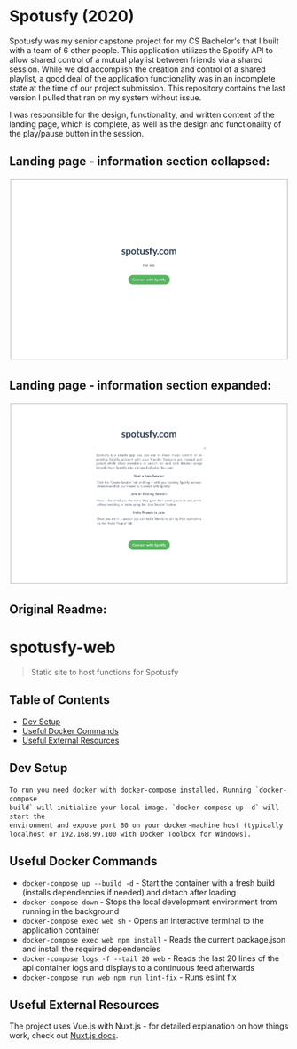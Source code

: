 # Spotusfy (2020)

Spotusfy was my senior capstone project for my CS Bachelor's that I built with a team of 6 other people. This application utilizes the Spotify API to allow shared control of a mutual playlist between friends via a shared session. While we did accomplish the creation and control of a shared playlist, a good deal of the application functionality was in an incomplete state at the time of our project submission. This repository contains the last version I pulled that ran on my system without issue. 

I was responsible for the design, functionality, and written content of the landing page, which is complete, as well as the design and functionality of the play/pause button in the session.<br/>

## Landing page - information section collapsed:
![Landing page 1](images/spotusfy-closed.png)<br/>

## Landing page - information section expanded:
![Landing page 2](images/spotusfy-open.png)
<br/>

## Original Readme:

# spotusfy-web

> Static site to host functions for Spotusfy

## Table of Contents
- [Dev Setup](#dev-setup)
- [Useful Docker Commands](#useful-docker-commands)
- [Useful External Resources](#useful-external-resources)

## Dev Setup

```
To run you need docker with docker-compose installed. Running `docker-compose
build` will initialize your local image. `docker-compose up -d` will start the
environment and expose port 80 on your docker-machine host (typically
localhost or 192.168.99.100 with Docker Toolbox for Windows).
```

## Useful Docker Commands
- `docker-compose up --build -d` - Start the container with a fresh build (installs dependencies if needed) and
    detach after loading
- `docker-compose down` - Stops the local development environment from running in the background
- `docker-compose exec web sh` - Opens an interactive terminal to the application container
- `docker-compose exec web npm install` - Reads the current package.json and install the required dependencies
- `docker-compose logs -f --tail 20 web` - Reads the last 20 lines of the api container logs and displays to a
    continuous feed afterwards
- `docker-compose run web npm run lint-fix` - Runs eslint fix

## Useful External Resources
The project uses Vue.js with Nuxt.js - for detailed explanation on how things work, check out [Nuxt.js docs](https://nuxtjs.org).
